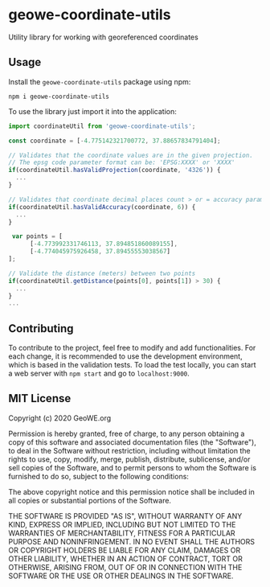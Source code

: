 # geowe-coordinate-utils
Utility library for working with georeferenced coordinates

## Usage ##
Install the `geowe-coordinate-utils` package using npm:

    npm i geowe-coordinate-utils

To use the library just import it into the application:

```js
import coordinateUtil from 'geowe-coordinate-utils';

const coordinate = [-4.775142321700772, 37.88657834791404];

// Validates that the coordinate values ​​are in the given projection. 
// The epsg code parameter format can be: 'EPSG:XXXX' or 'XXXX'
if(coordinateUtil.hasValidProjection(coordinate, '4326')) {
  ...
}

// Validates that coordinate decimal places count > or = accuracy parameter value
if(coordinateUtil.hasValidAccuracy(coordinate, 6)) {
  ...
}

 var points = [
      [-4.773992331746113, 37.894851860089155],
      [-4.774045975926458, 37.89455553038567]
];

// Validate the distance (meters) between two points
if(coordinateUtil.getDistance(points[0], points[1]) > 30) {
  ...
}
...
```

## Contributing ##
To contribute to the project, feel free to modify and add functionalities. For each change, it is recommended to use the development environment, which is based in the validation tests. 
To load the test locally, you can start a web server with `npm start` and go to `localhost:9000`.

## MIT License ##

Copyright (c) 2020 GeoWE.org

Permission is hereby granted, free of charge, to any person obtaining a copy
of this software and associated documentation files (the "Software"), to deal
in the Software without restriction, including without limitation the rights
to use, copy, modify, merge, publish, distribute, sublicense, and/or sell
copies of the Software, and to permit persons to whom the Software is
furnished to do so, subject to the following conditions:

The above copyright notice and this permission notice shall be included in all
copies or substantial portions of the Software.

THE SOFTWARE IS PROVIDED "AS IS", WITHOUT WARRANTY OF ANY KIND, EXPRESS OR
IMPLIED, INCLUDING BUT NOT LIMITED TO THE WARRANTIES OF MERCHANTABILITY,
FITNESS FOR A PARTICULAR PURPOSE AND NONINFRINGEMENT. IN NO EVENT SHALL THE
AUTHORS OR COPYRIGHT HOLDERS BE LIABLE FOR ANY CLAIM, DAMAGES OR OTHER
LIABILITY, WHETHER IN AN ACTION OF CONTRACT, TORT OR OTHERWISE, ARISING FROM,
OUT OF OR IN CONNECTION WITH THE SOFTWARE OR THE USE OR OTHER DEALINGS IN THE
SOFTWARE.